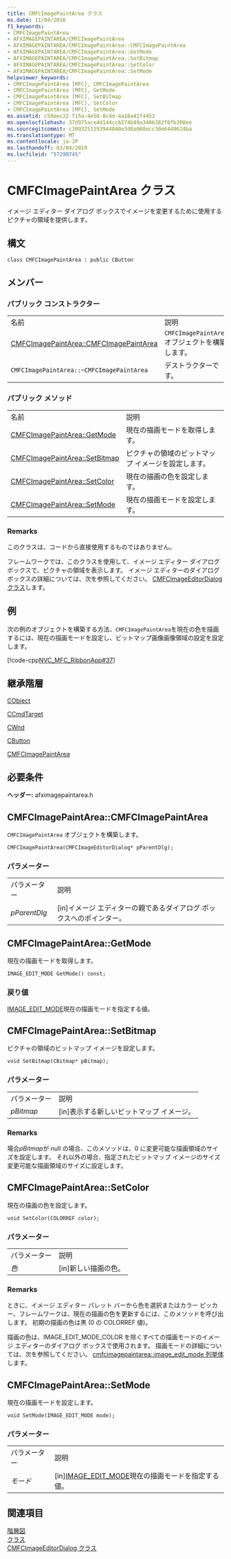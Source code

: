 ```yaml
---
title: CMFCImagePaintArea クラス
ms.date: 11/04/2016
f1_keywords:
- CMFCImagePaintArea
- AFXIMAGEPAINTAREA/CMFCImagePaintArea
- AFXIMAGEPAINTAREA/CMFCImagePaintArea::CMFCImagePaintArea
- AFXIMAGEPAINTAREA/CMFCImagePaintArea::GetMode
- AFXIMAGEPAINTAREA/CMFCImagePaintArea::SetBitmap
- AFXIMAGEPAINTAREA/CMFCImagePaintArea::SetColor
- AFXIMAGEPAINTAREA/CMFCImagePaintArea::SetMode
helpviewer_keywords:
- CMFCImagePaintArea [MFC], CMFCImagePaintArea
- CMFCImagePaintArea [MFC], GetMode
- CMFCImagePaintArea [MFC], SetBitmap
- CMFCImagePaintArea [MFC], SetColor
- CMFCImagePaintArea [MFC], SetMode
ms.assetid: c59eec22-f15a-4e58-8c4d-4a18a41f4452
ms.openlocfilehash: 37d975ace4d144cc6274b49a3406382f0fb300ee
ms.sourcegitcommit: c3093251193944840e3d0a068ecc30e6449624ba
ms.translationtype: MT
ms.contentlocale: ja-JP
ms.lasthandoff: 03/04/2019
ms.locfileid: "57290745"
---
```

# <a name="cmfcimagepaintarea-class"></a>CMFCImagePaintArea クラス

イメージ エディター ダイアログ ボックスでイメージを変更するために使用するピクチャの領域を提供します。

## <a name="syntax"></a>構文

```
class CMFCImagePaintArea : public CButton
```

## <a name="members"></a>メンバー

### <a name="public-constructors"></a>パブリック コンストラクター

|||
|-|-|
|名前|説明|
|[CMFCImagePaintArea::CMFCImagePaintArea](#cmfcimagepaintarea)|`CMFCImagePaintArea` オブジェクトを構築します。|
|`CMFCImagePaintArea::~CMFCImagePaintArea`|デストラクターです。|

### <a name="public-methods"></a>パブリック メソッド

|||
|-|-|
|名前|説明|
|[CMFCImagePaintArea::GetMode](#getmode)|現在の描画モードを取得します。|
|[CMFCImagePaintArea::SetBitmap](#setbitmap)|ピクチャの領域のビットマップ イメージを設定します。|
|[CMFCImagePaintArea::SetColor](#setcolor)|現在の描画の色を設定します。|
|[CMFCImagePaintArea::SetMode](#setmode)|現在の描画モードを設定します。|

### <a name="remarks"></a>Remarks

このクラスは、コードから直接使用するものではありません。

フレームワークでは、このクラスを使用して、イメージ エディター ダイアログ ボックスで、ピクチャの領域を表示します。 イメージ エディターのダイアログ ボックスの詳細については、次を参照してください。 [CMFCImageEditorDialog クラス](../../mfc/reference/cmfcimageeditordialog-class.md)します。

## <a name="example"></a>例

次の例のオブジェクトを構築する方法、`CMFCImagePaintArea`を現在の色を描画するには、現在の描画モードを設定し、ビットマップ画像画像領域の設定を設定します。

[!code-cpp[NVC_MFC_RibbonApp#37](../../mfc/reference/codesnippet/cpp/cmfcimagepaintarea-class_1.cpp)]

## <a name="inheritance-hierarchy"></a>継承階層

[CObject](../../mfc/reference/cobject-class.md)

[CCmdTarget](../../mfc/reference/ccmdtarget-class.md)

[CWnd](../../mfc/reference/cwnd-class.md)

[CButton](../../mfc/reference/cbutton-class.md)

[CMFCImagePaintArea](../../mfc/reference/cmfcimagepaintarea-class.md)

## <a name="requirements"></a>必要条件

**ヘッダー:** afximagepaintarea.h

##  <a name="cmfcimagepaintarea"></a>  CMFCImagePaintArea::CMFCImagePaintArea

`CMFCImagePaintArea` オブジェクトを構築します。

```
CMFCImagePaintArea(CMFCImageEditorDialog* pParentDlg);
```

### <a name="parameters"></a>パラメーター

|||
|-|-|
|パラメーター|説明|
|*pParentDlg*|[in]イメージ エディターの親であるダイアログ ボックスへのポインター。|

##  <a name="getmode"></a>  CMFCImagePaintArea::GetMode

現在の描画モードを取得します。

```
IMAGE_EDIT_MODE GetMode() const;
```

### <a name="return-value"></a>戻り値

[IMAGE_EDIT_MODE](cmfcimagepaintarea-image-edit-mode-enumeration.md)現在の描画モードを指定する値。

##  <a name="setbitmap"></a>  CMFCImagePaintArea::SetBitmap

ピクチャの領域のビットマップ イメージを設定します。

```
void SetBitmap(CBitmap* pBitmap);
```

### <a name="parameters"></a>パラメーター

|||
|-|-|
|パラメーター|説明|
|*pBitmap*|[in]表示する新しいビットマップ イメージ。|

### <a name="remarks"></a>Remarks

場合*pBitmap*が null の場合、このメソッドは、0 に変更可能な描画領域のサイズを設定します。 それ以外の場合、指定されたビットマップ イメージのサイズ変更可能な描画領域のサイズに設定します。

##  <a name="setcolor"></a>  CMFCImagePaintArea::SetColor

現在の描画の色を設定します。

```
void SetColor(COLORREF color);
```

### <a name="parameters"></a>パラメーター

|||
|-|-|
|パラメーター|説明|
|*色*|[in]新しい描画の色。|

### <a name="remarks"></a>Remarks

ときに、イメージ エディター パレット バーから色を選択またはカラー ピッカー、フレームワークは、現在の描画の色を更新するには、このメソッドを呼び出します。 初期の描画の色は黒 (0 の COLORREF 値)。

描画の色は、IMAGE_EDIT_MODE_COLOR を除くすべての描画モードのイメージ エディターのダイアログ ボックスで使用されます。 描画モードの詳細については、次を参照してください。 [cmfcimagepaintarea::image_edit_mode 列挙体](cmfcimagepaintarea-image-edit-mode-enumeration.md)します。

##  <a name="setmode"></a>  CMFCImagePaintArea::SetMode

現在の描画モードを設定します。

```
void SetMode(IMAGE_EDIT_MODE mode);
```

### <a name="parameters"></a>パラメーター

|||
|-|-|
|パラメーター|説明|
|*モード*|[in][IMAGE_EDIT_MODE](cmfcimagepaintarea-image-edit-mode-enumeration.md)現在の描画モードを指定する値。|

## <a name="see-also"></a>関連項目

[階層図](../../mfc/hierarchy-chart.md)<br/>
[クラス](../../mfc/reference/mfc-classes.md)<br/>
[CMFCImageEditorDialog クラス](../../mfc/reference/cmfcimageeditordialog-class.md)
